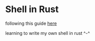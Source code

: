 # Shell in Rust

following this guide
[here](https://www.joshmcguigan.com/blog/build-your-own-shell-rust/)

learning to write my own shell in rust ^-^
